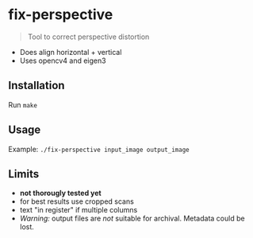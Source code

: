# fix-perspective

> Tool to correct perspective distortion

* Does align horizontal + vertical
* Uses opencv4 and eigen3

## Installation

Run `make`

## Usage

Example: `./fix-perspective input_image output_image`

## Limits

- **not thorougly tested yet**
- for best results use cropped scans
- text "in register" if multiple columns
- *Warning:* output files are *not* suitable for archival. Metadata could be lost.
